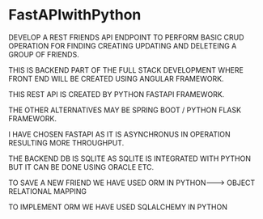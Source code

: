 # FastAPIwithPython

DEVELOP A REST FRIENDS API ENDPOINT TO PERFORM BASIC CRUD OPERATION FOR 
FINDING CREATING UPDATING AND DELETEING A GROUP OF FRIENDS.

THIS IS BACKEND PART OF THE FULL STACK DEVELOPMENT WHERE FRONT END WILL BE CREATED
USING ANGULAR FRAMEWORK.

THIS REST API IS CREATED BY PYTHON FASTAPI FRAMEWORK.

THE OTHER ALTERNATIVES MAY BE SPRING BOOT / PYTHON FLASK FRAMEWORK.

I HAVE CHOSEN FASTAPI AS IT IS ASYNCHRONUS IN OPERATION RESULTING MORE THROUGHPUT.

THE BACKEND DB IS SQLITE AS SQLITE IS INTEGRATED WITH PYTHON BUT IT CAN BE DONE
USING ORACLE ETC.

TO SAVE A NEW FRIEND WE HAVE USED ORM IN PYTHON---> OBJECT RELATIONAL MAPPING

TO IMPLEMENT ORM WE HAVE USED SQLALCHEMY IN PYTHON


